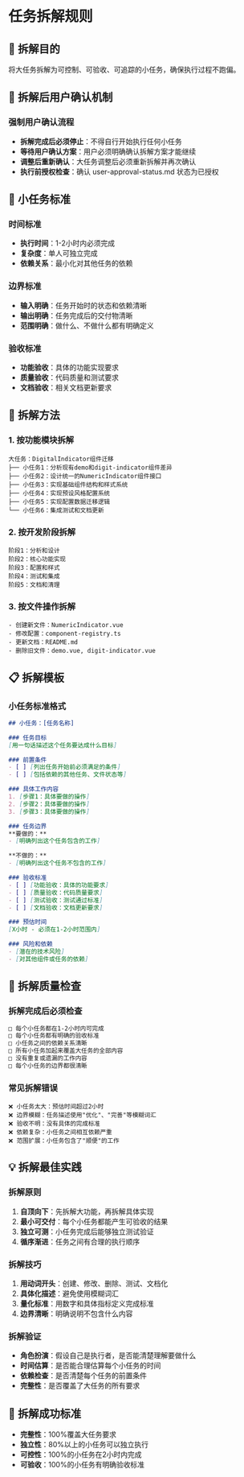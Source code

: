 # 任务拆解规则

## 🎯 拆解目的

将大任务拆解为可控制、可验收、可追踪的小任务，确保执行过程不跑偏。

## 🚨 拆解后用户确认机制

### 强制用户确认流程
- **拆解完成后必须停止**：不得自行开始执行任何小任务
- **等待用户确认方案**：用户必须明确确认拆解方案才能继续
- **调整后重新确认**：大任务调整后必须重新拆解并再次确认
- **执行前授权检查**：确认 user-approval-status.md 状态为已授权

## 📏 小任务标准

### 时间标准
- **执行时间**：1-2小时内必须完成
- **复杂度**：单人可独立完成
- **依赖关系**：最小化对其他任务的依赖

### 边界标准
- **输入明确**：任务开始时的状态和依赖清晰
- **输出明确**：任务完成后的交付物清晰
- **范围明确**：做什么、不做什么都有明确定义

### 验收标准
- **功能验收**：具体的功能实现要求
- **质量验收**：代码质量和测试要求
- **文档验收**：相关文档更新要求

## 🔧 拆解方法

### 1. 按功能模块拆解
```
大任务：DigitalIndicator组件迁移
├── 小任务1：分析现有demo和digit-indicator组件差异
├── 小任务2：设计统一的NumericIndicator组件接口
├── 小任务3：实现基础组件结构和样式系统
├── 小任务4：实现预设风格配置系统
├── 小任务5：实现配置数据迁移逻辑
└── 小任务6：集成测试和文档更新
```

### 2. 按开发阶段拆解
```
阶段1：分析和设计
阶段2：核心功能实现  
阶段3：配置和样式
阶段4：测试和集成
阶段5：文档和清理
```

### 3. 按文件操作拆解
```
- 创建新文件：NumericIndicator.vue
- 修改配置：component-registry.ts
- 更新文档：README.md
- 删除旧文件：demo.vue, digit-indicator.vue
```

## 📋 拆解模板

### 小任务标准格式
```markdown
## 小任务：[任务名称]

### 任务目标
[用一句话描述这个任务要达成什么目标]

### 前置条件  
- [ ] [列出任务开始前必须满足的条件]
- [ ] [包括依赖的其他任务、文件状态等]

### 具体工作内容
1. [步骤1：具体要做的操作]
2. [步骤2：具体要做的操作]  
3. [步骤3：具体要做的操作]

### 任务边界
**要做的：**
- [明确列出这个任务包含的工作]

**不做的：**
- [明确列出这个任务不包含的工作]

### 验收标准
- [ ] [功能验收：具体的功能要求]
- [ ] [质量验收：代码质量要求]
- [ ] [测试验收：测试通过标准]
- [ ] [文档验收：文档更新要求]

### 预估时间
[X小时 - 必须在1-2小时范围内]

### 风险和依赖
- [潜在的技术风险]
- [对其他组件或任务的依赖]
```

## 🚨 拆解质量检查

### 拆解完成后必须检查
```markdown
□ 每个小任务都在1-2小时内可完成
□ 每个小任务都有明确的验收标准
□ 小任务之间的依赖关系清晰
□ 所有小任务加起来覆盖大任务的全部内容
□ 没有重复或遗漏的工作内容
□ 每个小任务的边界都很清晰
```

### 常见拆解错误
```
❌ 小任务太大：预估时间超过2小时
❌ 边界模糊：任务描述使用"优化"、"完善"等模糊词汇
❌ 验收不明：没有具体的完成标准
❌ 依赖复杂：小任务之间相互依赖严重
❌ 范围扩展：小任务包含了"顺便"的工作
```

## 💡 拆解最佳实践

### 拆解原则
1. **自顶向下**：先拆解大功能，再拆解具体实现
2. **最小可交付**：每个小任务都能产生可验收的结果
3. **独立可测**：小任务完成后能够独立测试验证
4. **循序渐进**：任务之间有合理的执行顺序

### 拆解技巧
1. **用动词开头**：创建、修改、删除、测试、文档化
2. **具体化描述**：避免使用模糊词汇
3. **量化标准**：用数字和具体指标定义完成标准
4. **边界清晰**：明确说明不包含什么内容

### 拆解验证
- **角色扮演**：假设自己是执行者，是否能清楚理解要做什么
- **时间估算**：是否能合理估算每个小任务的时间
- **依赖检查**：是否清楚每个任务的前置条件
- **完整性**：是否覆盖了大任务的所有要求

## 🎯 拆解成功标准

- **完整性**：100%覆盖大任务要求
- **独立性**：80%以上的小任务可以独立执行
- **可控性**：100%的小任务在2小时内完成
- **可验收**：100%的小任务有明确验收标准